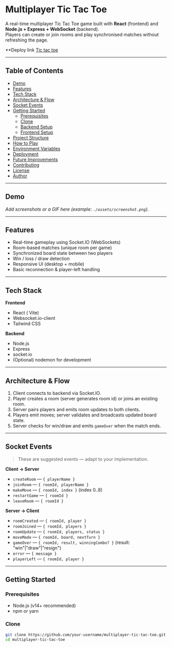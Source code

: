# Multiplayer Tic Tac Toe

A real-time multiplayer Tic Tac Toe game built with **React** (frontend) and **Node.js + Express + WebSocket** (backend).  
Players can create or join rooms and play synchronised matches without refreshing the page.


**Deploy link [Tic tac toe](https://tic-tac-navy.vercel.app/)

---

## Table of Contents

- [Demo](#demo)
- [Features](#features)
- [Tech Stack](#tech-stack)
- [Architecture & Flow](#architecture--flow)
- [Socket Events](#socket-events)
- [Getting Started](#getting-started)
  - [Prerequisites](#prerequisites)
  - [Clone](#clone)
  - [Backend Setup](#backend-setup)
  - [Frontend Setup](#frontend-setup)
- [Project Structure](#project-structure)
- [How to Play](#how-to-play)
- [Environment Variables](#environment-variables)
- [Deployment](#deployment)
- [Future Improvements](#future-improvements)
- [Contributing](#contributing)
- [License](#license)
- [Author](#author)

---

## Demo

_Add screenshots or a GIF here (example: `./assets/screenshot.png`)._

---

## Features

- Real-time gameplay using Socket.IO (WebSockets)
- Room-based matches (unique room per game)
- Synchronized board state between two players
- Win / loss / draw detection
- Responsive UI (desktop + mobile)
- Basic reconnection & player-left handling

---

## Tech Stack

**Frontend**
- React ( Vite)
- Websocket.io-client
- Tailwind CSS 

**Backend**
- Node.js
- Express
- socket.io
- (Optional) nodemon for development

---

## Architecture & Flow

1. Client connects to backend via Socket.IO.
2. Player creates a room (server generates room id) or joins an existing room.
3. Server pairs players and emits room updates to both clients.
4. Players emit moves; server validates and broadcasts updated board state.
5. Server checks for win/draw and emits `gameOver` when the match ends.

---

## Socket Events

> These are suggested events — adapt to your implementation.

**Client → Server**
- `createRoom` — `{ playerName }`
- `joinRoom` — `{ roomId, playerName }`
- `makeMove` — `{ roomId, index }` (index 0..8)
- `restartGame` — `{ roomId }`
- `leaveRoom` — `{ roomId }`

**Server → Client**
- `roomCreated` — `{ roomId, player }`
- `roomJoined` — `{ roomId, players }`
- `roomUpdate` — `{ roomId, players, status }`
- `moveMade` — `{ roomId, board, nextTurn }`
- `gameOver` — `{ roomId, result, winningCombo? }` (result: "win"|"draw"|"resign")
- `error` — `{ message }`
- `playerLeft` — `{ roomId, player }`

---

## Getting Started

### Prerequisites

- Node.js (v14+ recommended)
- npm or yarn

### Clone

```bash
git clone https://github.com/your-username/multiplayer-tic-tac-toe.git
cd multiplayer-tic-tac-toe
